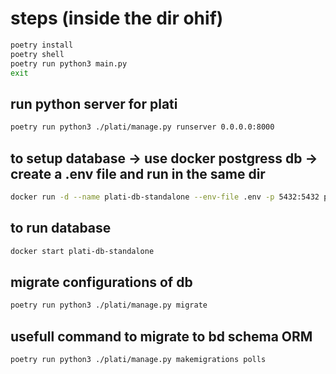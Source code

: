 # steps (inside the dir ohif)
```bash
poetry install
poetry shell
poetry run python3 main.py
exit
```
## run python server for plati
```bash
poetry run python3 ./plati/manage.py runserver 0.0.0.0:8000
```

## to setup database -> use docker postgress db -> create a .env file and run in the same dir
```bash
docker run -d --name plati-db-standalone --env-file .env -p 5432:5432 postgres:latest
```
## to run database
```bash
docker start plati-db-standalone
```
## migrate configurations of db
```bash
poetry run python3 ./plati/manage.py migrate
```
## usefull command to migrate to bd schema ORM
```bash
poetry run python3 ./plati/manage.py makemigrations polls
```